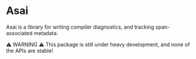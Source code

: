 # Asai

Asai is a library for writing compiler diagnostics, and tracking span-associated metadata.

⚠ WARNING ⚠ This package is still under heavy development, and none of the APIs are stable!


